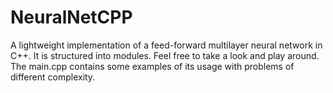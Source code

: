 # NeuralNetCPP
A lightweight implementation of a feed-forward multilayer neural network in C++. It is structured into modules. Feel free to take a look and play around. The main.cpp contains some examples of its usage with problems of different complexity.
